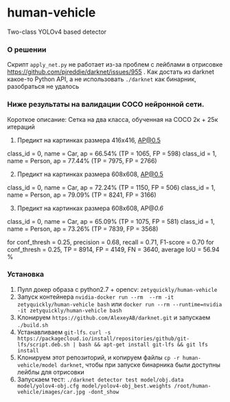 # human-vehicle
Two-class YOLOv4 based detector

### О решении

Скрипт `apply_net.py` не работает из-за проблем с лейблами в отрисовке https://github.com/pjreddie/darknet/issues/955 . Как достать из darknet какое-то Python API, а не использовать `./darknet` как бинарник, разобраться не удалось 

### Ниже результаты на валидации COCO нейронной сети. 
Короткое описание: Сетка на два класса, обученная на СОСО 2к + 25к итераций

1. Предикт на картинках размера 416x416, AP@0.5

class_id = 0, name = Car, ap = 66.54%            (TP = 1065, FP = 598) 
class_id = 1, name = Person, ap = 77.44%         (TP = 7975, FP = 2766)

2. Предикт на картинках размера 608x608, AP@0.5

class_id = 0, name = Car, ap = 72.24%            (TP = 1150, FP = 506) 
class_id = 1, name = Person, ap = 79.09%         (TP = 8241, FP = 3166)

3. Предикт на картинках размера 608x608, AP@*0.6*

class_id = 0, name = Car, ap = 65.09%            (TP = 1075, FP = 581) 
class_id = 1, name = Person, ap = 73.26%         (TP = 7839, FP = 3568) 

for conf_thresh = 0.25, precision = 0.68, recall = 0.71, F1-score = 0.70 
for conf_thresh = 0.25, TP = 8914, FP = 4149, FN = 3640, average IoU = 56.94 %

### Установка 

1. Пулл докер образа с python2.7 + opencv: `zetyquickly/human-vehicle`
2. Запуск контейнера `nvidia-docker run --rm  --rm -it zetyquickly/human-vehicle bash` или `docker run --rm --runtime=nvidia -it zetyquickly/human-vehicle bash`
3. Клонируем `https://github.com/AlexeyAB/darknet.git` и запускаем `./build.sh`
4. Устанавливаем `git-lfs`. `curl -s https://packagecloud.io/install/repositories/github/git-lfs/script.deb.sh | bash && apt-get install git-lfs && git lfs install`
5. Клонируем этот репозиторий, и копируем файлы `cp -r human-vehicle/model darknet`, чтобы при запуске бинарника были доступны лейблы для отрисовки
6. Запускаем тест: `./darknet detector test model/obj.data model/yolov4-obj.cfg model/yolov4-obj_best.weights /root/human-vehicle/images/car.jpg -dont_show`
